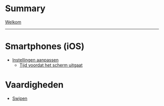 # Summary

[Welkom](./welcome.md)

---
# Smartphones (iOS)
- [Instellingen aanpassen](./ios/settings/introduction.md)
  - [Tijd voordat het scherm uitgaat](./ios/settings/screen-dim-delay.md)

# Vaardigheden
- [Swipen](./skills/swipen.md)
